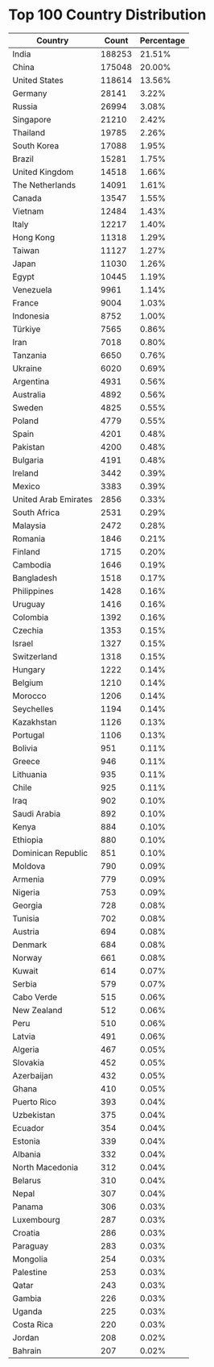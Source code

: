 # Top 100 Country Distribution
| Country | Count | Percentage |
|----|----|----|
| India | 188253 | 21.51% |
| China | 175048 | 20.00% |
| United States | 118614 | 13.56% |
| Germany | 28141 | 3.22% |
| Russia | 26994 | 3.08% |
| Singapore | 21210 | 2.42% |
| Thailand | 19785 | 2.26% |
| South Korea | 17088 | 1.95% |
| Brazil | 15281 | 1.75% |
| United Kingdom | 14518 | 1.66% |
| The Netherlands | 14091 | 1.61% |
| Canada | 13547 | 1.55% |
| Vietnam | 12484 | 1.43% |
| Italy | 12217 | 1.40% |
| Hong Kong | 11318 | 1.29% |
| Taiwan | 11127 | 1.27% |
| Japan | 11030 | 1.26% |
| Egypt | 10445 | 1.19% |
| Venezuela | 9961 | 1.14% |
| France | 9004 | 1.03% |
| Indonesia | 8752 | 1.00% |
| Türkiye | 7565 | 0.86% |
| Iran | 7018 | 0.80% |
| Tanzania | 6650 | 0.76% |
| Ukraine | 6020 | 0.69% |
| Argentina | 4931 | 0.56% |
| Australia | 4892 | 0.56% |
| Sweden | 4825 | 0.55% |
| Poland | 4779 | 0.55% |
| Spain | 4201 | 0.48% |
| Pakistan | 4200 | 0.48% |
| Bulgaria | 4191 | 0.48% |
| Ireland | 3442 | 0.39% |
| Mexico | 3383 | 0.39% |
| United Arab Emirates | 2856 | 0.33% |
| South Africa | 2531 | 0.29% |
| Malaysia | 2472 | 0.28% |
| Romania | 1846 | 0.21% |
| Finland | 1715 | 0.20% |
| Cambodia | 1646 | 0.19% |
| Bangladesh | 1518 | 0.17% |
| Philippines | 1428 | 0.16% |
| Uruguay | 1416 | 0.16% |
| Colombia | 1392 | 0.16% |
| Czechia | 1353 | 0.15% |
| Israel | 1327 | 0.15% |
| Switzerland | 1318 | 0.15% |
| Hungary | 1222 | 0.14% |
| Belgium | 1210 | 0.14% |
| Morocco | 1206 | 0.14% |
| Seychelles | 1194 | 0.14% |
| Kazakhstan | 1126 | 0.13% |
| Portugal | 1106 | 0.13% |
| Bolivia | 951 | 0.11% |
| Greece | 946 | 0.11% |
| Lithuania | 935 | 0.11% |
| Chile | 925 | 0.11% |
| Iraq | 902 | 0.10% |
| Saudi Arabia | 892 | 0.10% |
| Kenya | 884 | 0.10% |
| Ethiopia | 880 | 0.10% |
| Dominican Republic | 851 | 0.10% |
| Moldova | 790 | 0.09% |
| Armenia | 779 | 0.09% |
| Nigeria | 753 | 0.09% |
| Georgia | 728 | 0.08% |
| Tunisia | 702 | 0.08% |
| Austria | 694 | 0.08% |
| Denmark | 684 | 0.08% |
| Norway | 661 | 0.08% |
| Kuwait | 614 | 0.07% |
| Serbia | 579 | 0.07% |
| Cabo Verde | 515 | 0.06% |
| New Zealand | 512 | 0.06% |
| Peru | 510 | 0.06% |
| Latvia | 491 | 0.06% |
| Algeria | 467 | 0.05% |
| Slovakia | 452 | 0.05% |
| Azerbaijan | 432 | 0.05% |
| Ghana | 410 | 0.05% |
| Puerto Rico | 393 | 0.04% |
| Uzbekistan | 375 | 0.04% |
| Ecuador | 354 | 0.04% |
| Estonia | 339 | 0.04% |
| Albania | 332 | 0.04% |
| North Macedonia | 312 | 0.04% |
| Belarus | 310 | 0.04% |
| Nepal | 307 | 0.04% |
| Panama | 306 | 0.03% |
| Luxembourg | 287 | 0.03% |
| Croatia | 286 | 0.03% |
| Paraguay | 283 | 0.03% |
| Mongolia | 254 | 0.03% |
| Palestine | 253 | 0.03% |
| Qatar | 243 | 0.03% |
| Gambia | 226 | 0.03% |
| Uganda | 225 | 0.03% |
| Costa Rica | 220 | 0.03% |
| Jordan | 208 | 0.02% |
| Bahrain | 207 | 0.02% |
